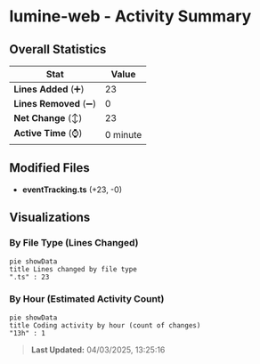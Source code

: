# lumine-web - Activity Summary 

## Overall Statistics

| Stat                   | Value                                                             |
| ---------------------- | ----------------------------------------------------------------- |
| **Lines Added** (➕)   | 23                                          |
| **Lines Removed** (➖) | 0                                        |
| **Net Change** (↕)    | 23                |
| **Active Time** (⌚)   | 0 minute |


## Modified Files
- **eventTracking.ts** (+23, -0)

## Visualizations

### By File Type (Lines Changed)

```mermaid
pie showData
title Lines changed by file type
".ts" : 23
```

### By Hour (Estimated Activity Count)

```mermaid
pie showData
title Coding activity by hour (count of changes)
"13h" : 1
```


> **Last Updated:** 04/03/2025, 13:25:16